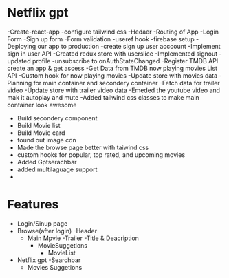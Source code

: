 # Netflix gpt
-Create-react-app
-configure tailwind css
-Hedaer
-Routing of App
-Login Form
-Sign up form
-Form validation
-useref hook
-firebase setup
-Deploying our app to production
-create sign up user acccount
-Implement sign in user API
-Created redux store with userslice
-Implemented signout
-updated profile
-unsubscribe to onAuthStateChanged
-Register TMDB API create an app & get ascess
-Get Data from TMDB now playing movies List API
-Custom hook for now playing movies
-Update store with movies data 
-Planning for main container and secondery container
-Fetch data for trailer video
-Update store with trailer video data
-Emeded the youtube video and mak it autoplay and mute
-Added tailwind css classes to make main container look awesome
- Build secondery component
- Build Movie list 
- Build Movie card
- found out image cdn
- Made the browse page better with taiwind css
- custom hooks for popular, top rated, and upcoming movies 
- Added Gptserachbar
- added multilaguage support
- 

# Features
- Login/Sinup page
- Browse(after login)
    -Header
    - Main Mpvie
        -Trailer
        -Title & Deacription
        - MovieSuggetions
            - MovieList
- Netflix gpt
    -Searchbar
    - Movies Suggetions
